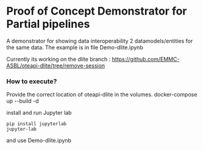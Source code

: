 # Proof of Concept Demonstrator for Partial pipelines

A demonstrator for showing data interoperability 2 datamodels/entities for the same data. The example is in file Demo-dlite.ipynb

Currently its working on the dlite branch : https://github.com/EMMC-ASBL/oteapi-dlite/tree/remove-session

### How to execute?
Provide the correct location of oteapi-dlite in the volumes.
docker-compose up --build -d

install and run Jupyter lab

    pip install jupyterlab
    jupyter-lab

and use Demo-dlite.ipynb


